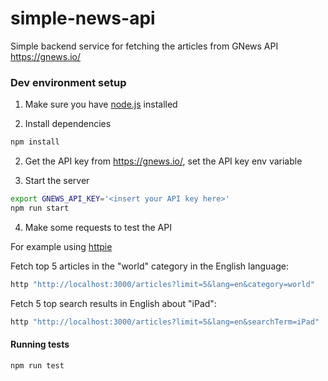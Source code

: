 # simple-news-api

Simple backend service for fetching the articles from GNews API https://gnews.io/

### Dev environment setup

1. Make sure you have [node.js](https://nodejs.org/en) installed

2. Install dependencies

```bash
npm install
```

2. Get the API key from https://gnews.io/, set the API key env variable

3. Start the server

```bash
export GNEWS_API_KEY='<insert your API key here>'
npm run start
```

4. Make some requests to test the API

For example using [httpie](https://httpie.io/)

Fetch top 5 articles in the "world" category in the English language:

```bash
http "http://localhost:3000/articles?limit=5&lang=en&category=world"
```

Fetch 5 top search results in English about "iPad":

```bash
http "http://localhost:3000/articles?limit=5&lang=en&searchTerm=iPad"
```

#### Running tests

```
npm run test
```